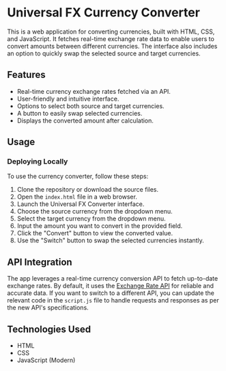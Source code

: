 # Universal FX Currency Converter

This is a web application for converting currencies, built with HTML, CSS, and JavaScript. It fetches real-time exchange rate data to enable users to convert amounts between different currencies. The interface also includes an option to quickly swap the selected source and target currencies.

## Features

- Real-time currency exchange rates fetched via an API.
- User-friendly and intuitive interface.
- Options to select both source and target currencies.
- A button to easily swap selected currencies.
- Displays the converted amount after calculation.

## Usage

### Deploying Locally

To use the currency converter, follow these steps:

1. Clone the repository or download the source files.
2. Open the `index.html` file in a web browser.
3. Launch the Universal FX Converter interface.
4. Choose the source currency from the dropdown menu.
5. Select the target currency from the dropdown menu.
6. Input the amount you want to convert in the provided field.
7. Click the "Convert" button to view the converted value.
8. Use the "Switch" button to swap the selected currencies instantly.

## API Integration

The app leverages a real-time currency conversion API to fetch up-to-date exchange rates. By default, it uses the [Exchange Rate API](https://app.exchangerate-api.com/ "Exchange Rate API") for reliable and accurate data. If you want to switch to a different API, you can update the relevant code in the `script.js` file to handle requests and responses as per the new API's specifications.

## Technologies Used

- HTML
- CSS
- JavaScript (Modern)

